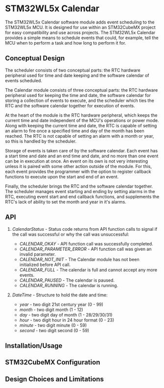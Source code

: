 # STM32WL5x Calendar

The STM32WL5x Calendar software module adds event scheduling to the STM32WL5x MCU.  It is designed for use within an STM32CubeMX project for easy compatibility and use across projects.  The STM32WL5x Calendar provides a simple means to schedule events that could, for example, tell the MCU when to perform a task and how long to perform it for.

## Conceptual Design

The scheduler consists of two conceptual parts:  the RTC hardware peripheral used for time and date keeping and the software calendar of events scheduled.

The Calendar module consists of three conceptual parts: the RTC hardware peripheral used for keeping the time and date, the software calendar for storing a collection of events to execute, and the scheduler which ties the RTC and the software calendar together for execution of events.

At the heart of the module is the RTC hardware peripheral, which keeps the current time and date independent of the MCU's operations or power mode.  Along with keeping the current time and date, the RTC is capable of setting an alarm to fire once a specified time and day of the month has been reached.  The RTC is not capable of setting an alarm with a month or year, so this is handled by the scheduler.

Storage of events is taken care of by the software calendar.  Each event has a start time and date and an end time and date, and no more than one event can be in execution at once.  An event on its own is not very interesting unless it is paired with some other action outside of the module.  For this, each event provides the programmer with the option to register callback functions to execute upon the start and end of an event.

Finally, the scheduler brings the RTC and the software calendar together.  The scheduler manages event starting and ending by setting alarms in the RTC, executing event start and end callback functions, and supplements the RTC's lack of ability to set the month and year in it's alarms.

## API

1. *CalendarStatus* - Status code returns from API function calls to signal if the call was successful or why the call was unsuccessful:
   - *CALENDAR_OKAY*  - API function call was successfully completed.
	- *CALENDAR_PARAMETER_ERROR* - API function call was given an invalid parameter.
	- *CALENDAR_NOT_INIT* - The Calendar module has not been initialized before API call.
	- *CALENDAR_FULL* - The calendar is full and cannot accept any more events.
	- *CALENDAR_PAUSED* - The calendar is paused.
	- *CALENDAR_RUNNING* - The calendar is running.

2. *DateTime* - Structure to hold the date and time:
   - *year* - two digit 21st century year (0 - 99)
   - *month* - two digit month (1 - 12)
   - *day* - two digit day of month (1 - 28/29/30/31)
   - *hour* - two digit hour in 24 hour format (0 - 23)
   - *minute* - two digit minute (0 - 59)
   - *second* - two digit second (0 - 59)

## Installation/Usage



## STM32CubeMX Configuration



## Design Choices and Limitations

